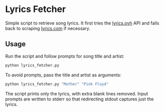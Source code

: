 # Lyrics Fetcher

Simple script to retrieve song lyrics. It first tries the
[lyrics.ovh](https://lyrics.ovh) API and falls back to scraping
[lyrics.com](https://www.lyrics.com) if necessary.

## Usage

Run the script and follow prompts for song title and artist:

```bash
python lyrics_fetcher.py
```

To avoid prompts, pass the title and artist as arguments:

```bash
python lyrics_fetcher.py "Mother" "Pink Floyd"
```

The script prints only the lyrics, with extra blank lines removed.
Input prompts are written to stderr so that redirecting stdout captures just the lyrics.
